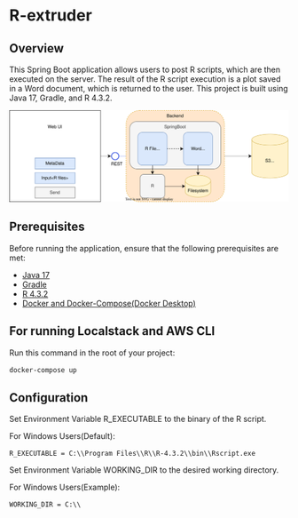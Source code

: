 # R-extruder


## Overview

This Spring Boot application allows users to post R scripts, which are then executed on the server. The result of the R script execution is a plot saved in a Word document, which is returned to the user. This project is built using Java 17, Gradle, and R 4.3.2.

![](docs/Diagram.svg)

## Prerequisites

Before running the application, ensure that the following prerequisites are met:

- [Java 17](https://www.oracle.com/java/technologies/javase-downloads.html)
- [Gradle](https://gradle.org/install/)
- [R 4.3.2](https://cran.r-project.org/)
- [Docker and Docker-Compose(Docker Desktop)](https://www.docker.com/products/docker-desktop/)
## For running Localstack and AWS CLI
Run this command in the root of your project:
```bash 
docker-compose up
```
## Configuration
Set Environment Variable R_EXECUTABLE to the binary of the R script.

For Windows Users(Default):
```
R_EXECUTABLE = C:\\Program Files\\R\\R-4.3.2\\bin\\Rscript.exe
```
Set Environment Variable WORKING_DIR to the desired working directory.

For Windows Users(Example):
```
WORKING_DIR = C:\\
```